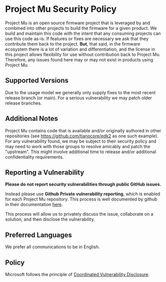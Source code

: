 # Project Mu Security Policy

Project Mu is an open source firmware project that is leveraged by and combined into
other projects to build the firmware for a given product.  We build and maintain this
code with the intent that any consuming projects can use this code as-is.  If features
or fixes are necessary we ask that they contribute them back to the project.  **But**, that
said, in the firmware ecosystem there is a lot of variation and differentiation, and
the license in this project allows flexibility for use without contribution back to
Project Mu. Therefore, any issues found here may or may not exist in products using Project Mu.  


## Supported Versions

Due to the usage model we generally only supply fixes to the most recent release branch (or main).
For a serious vulnerability we may patch older release branches.

## Additional Notes

Project Mu contains code that is available and/or originally authored in other
repositories (see <https://github.com/tianocore/edk2> as one such example).  For any
vulnerability found, we may be subject to their security policy and may need to work
with those groups to resolve amicably and patch the "upstream".  This might involve 
additional time to release and/or additional confidentiality requirements.

## Reporting a Vulnerability

**Please do not report security vulnerabilities through public GitHub issues.**

Instead please use **Github Private vulnerability reporting**, which is enabled for each Project Mu
repository. This process is well documented by github in their documentation [here](https://docs.github.com/en/code-security/security-advisories/guidance-on-reporting-and-writing/privately-reporting-a-security-vulnerability#privately-reporting-a-security-vulnerability).

This process will allow us to privately discuss the issue, collaborate on a solution, and then disclose the vulnerability.


## Preferred Languages

We prefer all communications to be in English.

## Policy

Microsoft follows the principle of [Coordinated Vulnerability Disclosure](https://www.microsoft.com/en-us/msrc/cvd).
